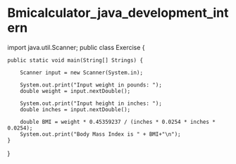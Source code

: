 # Bmicalculator_java_development_intern
import java.util.Scanner;
public class Exercise {

    public static void main(String[] Strings) {

        Scanner input = new Scanner(System.in);

        System.out.print("Input weight in pounds: ");
        double weight = input.nextDouble();

        System.out.print("Input height in inches: ");
        double inches = input.nextDouble();

        double BMI = weight * 0.45359237 / (inches * 0.0254 * inches * 0.0254);
        System.out.print("Body Mass Index is " + BMI+"\n");
    }
}
